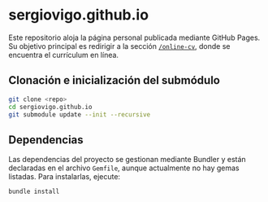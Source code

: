 # sergiovigo.github.io

Este repositorio aloja la página personal publicada mediante GitHub Pages. Su objetivo principal es redirigir a la sección [`/online-cv`](./online-cv), donde se encuentra el currículum en línea.

## Clonación e inicialización del submódulo

```bash
git clone <repo>
cd sergiovigo.github.io
git submodule update --init --recursive
```

## Dependencias

Las dependencias del proyecto se gestionan mediante Bundler y están declaradas en el archivo `Gemfile`, aunque actualmente no hay gemas listadas. Para instalarlas, ejecute:

```bash
bundle install
```

